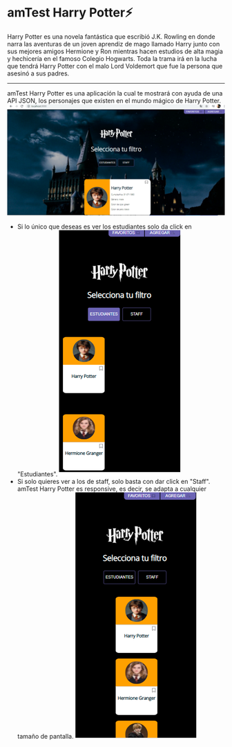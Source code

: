# amTest Harry Potter⚡
Harry Potter es una novela fantástica que escribió J.K. Rowling en donde narra las aventuras de un joven aprendiz de mago llamado Harry junto con sus mejores amigos Hermione y Ron mientras hacen estudios de alta magia y hechicería en el famoso Colegio Hogwarts.
Toda la trama irá en la lucha que tendrá Harry Potter con el malo Lord Voldemort que fue la persona que asesinó a sus padres.
__________________________________________________________________________________________________________________________________________________________________________________
amTest Harry Potter es una aplicación la cual te mostrará con ayuda de una API JSON, los personajes que existen en el mundo mágico de Harry Potter.
![](/testhp/src/assets/imagen1.png) 
- Si lo único que deseas es ver los estudiantes solo da click en "Estudiantes".
![](/testhp/src/assets/imagen3.png) 
- Si solo quieres ver a los de staff, solo basta con dar click en "Staff".
amTest Harry Potter es responsive, es decir, se adapta a cualquier tamaño de pantalla.
![](/testhp/src/assets/imagen2.png) 
